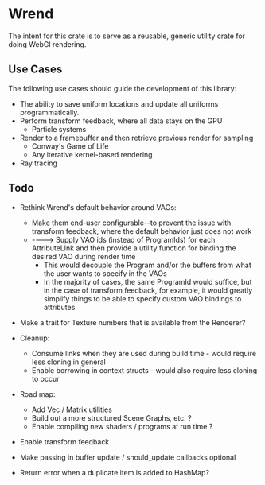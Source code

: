 # Wrend

The intent for this crate is to serve as a reusable, generic utility crate for doing WebGl rendering.

## Use Cases

The following use cases should guide the development of this library:

- The ability to save uniform locations and update all uniforms programmatically.
- Perform transform feedback, where all data stays on the GPU
    - Particle systems
- Render to a framebuffer and then retrieve previous render for sampling
    - Conway's Game of Life
    - Any iterative kernel-based rendering
- Ray tracing

## Todo

- Rethink Wrend's default behavior around VAOs:
    - Make them end-user configurable--to prevent the issue with transform feedback, where the default behavior just does not work
    - ----> Supply VAO ids (instead of ProgramIds) for each AttributeLInk and then provide a utility function for binding the desired VAO during render time
        - This would decouple the Program and/or the buffers from what the user wants to specify in the VAOs 
        - In the majority of cases, the same ProgramId would suffice, but in the case of transform feedback, for example, 
        it would greatly simplify things to be able to specify custom VAO bindings to attributes

- Make a trait for Texture numbers that is available from the Renderer?

- Cleanup:
    - Consume links when they are used during build time - would require less cloning in general
    - Enable borrowing in context structs - would also require less cloning to occur

- Road map:
    - Add Vec / Matrix utilities
    - Build out a more structured Scene Graphs, etc. ?
    - Enable compiling new shaders / programs at run time ?

- Enable transform feedback
            
- Make passing in buffer update / should_update callbacks optional

- Return error when a duplicate item is added to HashMap?